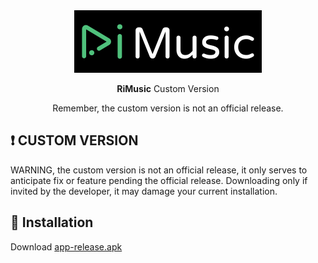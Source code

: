 <div align="center">
  <img src="../assets/design/app_logo.svg" width="300" height="100" />    
  <p><b>RiMusic</b> Custom Version</p>
  <p>Remember, the custom version is not an official release.</p>
</div>

## ❗ CUSTOM VERSION
WARNING, the custom version is not an official release, it only serves to anticipate fix or feature pending the official release. Downloading only if invited by the developer, it may damage your current installation.

## 📲 Installation
Download [app-release.apk](https://raw.githubusercontent.com/fast4x/RiMusic/master/customVersion/app-release.apk)